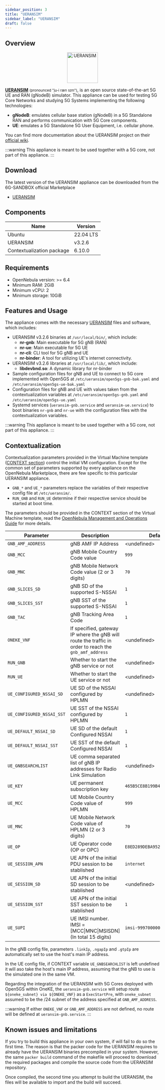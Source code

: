 ```yaml
---
sidebar_position: 3
title: "UERANSIM"
sidebar_label: "UERANSIM"
draft: false
---
```


## Overview

<p align="center">
  <a href="https://github.com/aligungr/UERANSIM"><img src="https://raw.githubusercontent.com/aligungr/UERANSIM/master/.github/logo.png" width="100" title="UERANSIM"></img></a>
</p>

**[UERANSIM](https://github.com/aligungr/UERANSIM)** <small>(pronounced "ju-i ræn sɪm")</small>, is an open source state-of-the-art 5G UE and RAN (gNodeB) simulator. This appliance can be used for testing 5G Core Networks and studying 5G Systems implementing the following technologies:
- **gNodeB**: emulates cellular base station (gNodeB) in a 5G Standalone RAN and performs communication with 5G Core components. 
- **UE**: emulates a 5G Standalone 5G User Equipment, i.e. cellular phone.

You can find more documentation about the UERANSIM project on their [official wiki](https://github.com/aligungr/UERANSIM/wiki).

:::warning
This appliance is meant to be used together with a 5G core, not part of this appliance.
:::

## Download

The latest version of the UERANSIM appliance can be downloaded from the 6G-SANDBOX official Marketplace
- [UERANSIM](https://marketplace.mobilesandbox.cloud:9443/appliance/service_UERANSIM)

## Components

| Name                      | Version    |
| ------------------------- | ---------- |
| Ubuntu                    | 22.04 LTS  |
| UERANSIM                  | v3.2.6     |
| Contextualization package | 6.10.0     |


## Requirements

* OpenNebula version: >= 6.4
* Minimum RAM: 2GiB
* Minimum vCPU: 2
* Minimum storage: 10GiB

## Features and Usage

The appliance comes with the necessary [UERANSIM](https://github.com/aligungr/UERANSIM) files and software, which includes:

- UERANSIM v3.2.6 binaries at `/usr/local/bin/`, which include:
    - **nr-gnb**: Main executable for 5G gNB (RAN)
    - **nr-ue**: Main executable for 5G UE
    - **nr-cli**: CLI tool for 5G gNB and UE
    - **nr-binder**: A tool for utilizing UE's internet connectivity.
- UERANSIM v3.2.6 libraries at `/usr/local/lib/`, which include:
    - **libdevbnd.so**: A dynamic library for nr-binder
- Sample configuration files for gNB and UE to connect to 5G core implemented with Open5GS at `/etc/ueransim/open5gs-gnb-bak.yaml` and `/etc/ueransim/open5gs-ue-bak.yaml`
- Configuration files for gNB and UE with values taken from the contextualization variables at `/etc/ueransim/open5gs-gnb.yaml` and `/etc/ueransim/open5gs-ue.yaml`
- Systemd services (`ueransim-gnb.service` and `ueransim-ue.service`) to boot binaries `nr-gnb` and `nr-ue` with the configuration files with the contextualization variables.

:::warning
This appliance is meant to be used together with a 5G core, not part of this appliance.
:::

## Contextualization

Contextualization parameters provided in the Virtual Machine template ([CONTEXT section](https://docs.opennebula.io/6.8/management_and_operations/references/template.html?highlight=context#context-section)) control the initial VM configuration. Except for the common set of parameters supported by every appliance on the OpenNebula Marketplace, there are few specific to this particular UERANSIM appliance.
* `GNB_*` and `UE_*` parameters replace the variables of their respective config file at `/etc/ueransim/`.
* `RUN_GNB` and `RUN_UE` determine if their respective service should be started at boot time.

The parameters should be provided in the CONTEXT section of the Virtual Machine template, read the [OpenNebula Management and Operations Guide](https://docs.opennebula.io/stable/management_and_operations) for more details.

| Parameter                 | Description                                                           | Default Value |
|---------------------------|-----------------------------------------------------------------------|---------------|
| `GNB_AMF_ADDRESS`         | gNB AMF IP Address                                                    | \<undefined\> |
| `GNB_MCC`                 | gNB Mobile Country Code value                                         | `999`         |
| `GNB_MNC`                 | gNB Mobile Network Code value (2 or 3 digits)                         | `70`          |
| `GNB_SLICES_SD`           | gNB SD of the supported S-NSSAI                                       | `1`           |
| `GNB_SLICES_SST`          | gNB SST of the supported S-NSSAI                                      | `1`           |
| `GNB_TAC`                 | gNB Tracking Area Code                                                | `1`           |
| `ONEKE_VNF`               | If specified, gateway IP where the gNB will route the traffic in order to reach the `gnb_amf_address` | \<undefined\> |
| `RUN_GNB`                 | Whether to start the gNB service or not                               | \<undefined\> |
| `RUN_UE`                  | Whether to start the UE service or not                                | \<undefined\> |
| `UE_CONFIGURED_NSSAI_SD`  | UE SD of the NSSAI configured by HPLMN                                | \<undefined\> |
| `UE_CONFIGURED_NSSAI_SST` | UE SST of the NSSAI configured by HPLMN                               | `1`           |
| `UE_DEFAULT_NSSAI_SD`     | UE SD of the default Configured NSSAI                                 | `1`           |
| `UE_DEFAULT_NSSAI_SST`    | UE SST of the default Configured NSSAI                                | `1`           |
| `UE_GNBSEARCHLIST`        | UE comma separated list of gNB IP addresses for Radio Link Simulation | \<undefined\> |
| `UE_KEY`                  | UE permanent subscription key                                         | `465B5CE8B199B49FAA5F0A2EE238A6BC` |
| `UE_MCC`                  | UE Mobile Country Code value of HPLMN                                 | `999`         |
| `UE_MNC`                  | UE Mobile Network Code value of HPLMN (2 or 3 digits)                 | `70`          |
| `UE_OP`                   | UE Operator code (OP or OPC)                                          | `E8ED289DEBA952E4283B54E88E6183CA` |
| `UE_SESSION_APN`          | UE APN of the initial PDU session to be stablished                    | `internet`    |
| `UE_SESSION_SD`           | UE APN of the initial SD session to be stablished                     | \<undefined\> |
| `UE_SESSION_SST`          | UE APN of the initial SST session to be stablished                    | `1`           |
| `UE_SUPI`                 | UE IMSI number. IMSI = [MCC\|MNC\|MSISDN] (In total 15 digits)        | `imsi-999700000000001` |

In the gNB config file, parameters `.linkIp`, `.ngapIp` and `.gtpIp` are automatically set to use the host's main IP address.

In the UE config file, if CONTEXT variable `UE_GNBSEARCHLIST` is left undefined it will aso take the host's main IP address, assuming that the  gNB to use is the simulated one in the same VM.

Regarding the integration of the UERANSIM with 5G Cores deployed with Open5GS within OneKE, the `ueransim-gnb.service` will setup route `${oneke_subnet} via ${ONEKE_VNF}` as a `ExecStartPre`, with `oneke_subnet` assumed to be the /24 subnet of the address specified at `GNB_AMF_ADDRESS`.

:::warning
If either `ONEKE_VNF` or `GNB_AMF_ADDRESS` are not defined, no route will be defined at `ueransim-gnb.service`.
:::

## Known issues and limitations

If you try to build this appliance in your own system, if will fail to do so the first time. The reason is that the packer code for the UERANSIM requires to already have the UERANSIM binaries precompiled in your system. However, the same `packer build` command of the makefile will proceed to download the required packages and compile the source code from the UERANSIM repository.

Once compiled, the second time you attempt to build the UERANSIM, the files will be available to import and the build will succeed.